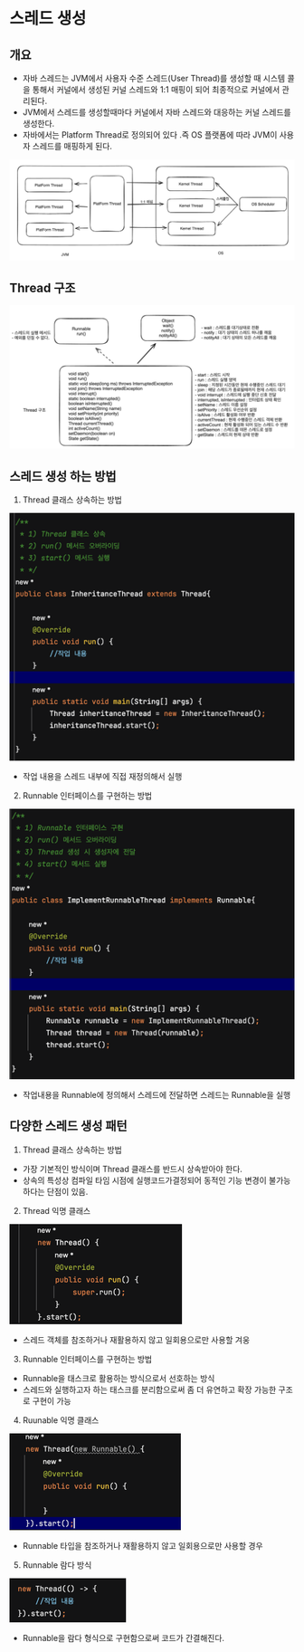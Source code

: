 # 스레드 생성
## 개요
- 자바 스레드는 JVM에서 사용자 수준 스레드(User Thread)를 생성할 때 시스템 콜을 통해서 커널에서 생성된 커널 스레드와 1:1 매핑이 되어 최종적으로 커널에서 관리된다.
- JVM에서 스레드를 생성할때마다 커널에서 자바 스레드와 대응하는 커널 스레드를 생성한다.
- 자바에서는 Platform Thread로 정의되어 있다 .즉 OS 플랫폼에 따라 JVM이 사용자 스레드를 매핑하게 된다.

![img.png](img.png)

## Thread 구조
![img_1.png](img_1.png)

## 스레드 생성 하는 방법

1. Thread 클래스 상속하는 방법

![img_2.png](img_2.png)

- 작업 내용을 스레드 내부에 직접 재정의해서 실행

2. Runnable 인터페이스를 구현하는 방법

![img_3.png](img_3.png)

- 작업내용을 Runnable에 정의해서 스레드에 전달하면 스레드는 Runnable을 실행


## 다양한 스레드 생성 패턴

1. Thread 클래스 상속하는 방법
- 가장 기본적인 방식이며 Thread 클래스를 반드시 상속받아야 한다.
- 상속의 특성상 컴파일 타임 시점에 실행코드가결정되어 동적인 기능 변경이 불가능하다는 단점이 있음.

2. Thread 익명 클래스

![img_4.png](img_4.png)

- 스레드 객체를 참조하거나 재활용하지 않고 일회용으로만 사용할 겨웅

3. Runnable 인터페이스를 구현하는 방법
- Runnable을 태스크로 활용하는 방식으로서 선호하는 방식
- 스레드와 실행하고자 하는 태스크를 분리함으로써 좀 더 유연하고 확장 가능한 구조로 구현이 가능

4. Ruunable 익명 클래스

![img_5.png](img_5.png)

- Runnable 타입을 참조하거나 재활용하지 않고 일회용으로만 사용할 경우

5. Runnable 람다 방식

![img_7.png](img_7.png)

- Runnable을 람다 형식으로 구현함으로써 코드가 간결해진다.
